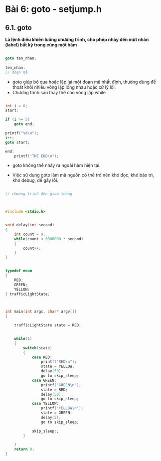 # Bài 6: goto - setjump.h

## 6.1. goto

__Là lệnh điều khiển luồng chương trình, cho phép nhảy đến một nhãn (label) bất kỳ trong cùng một hàm__

```c

goto ten_nhan;
...
ten_nhan:
// đoạn mã

```

+ goto giúp bỏ qua hoặc lặp lại một đoạn mã nhất định, thường dùng để thoát khỏi nhiều vòng lặp lồng nhau hoặc xử lý lỗi.
+ Chương trình sau thay thế cho vòng lặp while

```c

int i = 0;
start:

if (i >= 5)
    goto end;

printf("%d\n");
i++;
goto start;

end:
    printf("THE END\n");

```

+ goto không thể nhảy ra ngoài hàm hiện tại.

+ Việc sử dụng goto làm mã nguồn có thể trở nên khó đọc, khó bảo trì, khó debug, dễ gây lỗi.

```c

// chương trình đèn giao thông



#include <stdio.h>


void delay(int second)
{
    int count = 0;
    while(count < 6000000 * second)
    {
        count++;
    }
}


typedef enum 
{
    RED;
    GREEN;
    YELLOW;
} trafficLightState;



int main(int argc, char* argv[])
{

    trafficLightState state = RED;


    while(1)
    {
        switch(state)
        {
            case RED:
                printf("RED\n");
                state = YELLOW;
                delay(50);
                go to skip_sleep;
            case GREEN:
                printf("GREEN\n");
                state = RED;
                delay(50);
                go to skip_sleep;
            case YELLOW:
                printf("YELLOW\n");
                state = GREEN;
                delay(5);
                go to skip_sleep;

            skip_sleep:;
        }

    }
    return 0;
}

```

